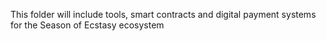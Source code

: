 This folder will include tools, smart contracts and digital payment systems for the Season of Ecstasy ecosystem
